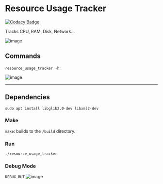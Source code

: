 # Resource Usage Tracker

[![Codacy Badge](https://api.codacy.com/project/badge/Grade/e531974075fe4548985e7a14f92b5a4f)](https://app.codacy.com/manual/e.berkekaragoz/Resource-Usage-Tracker?utm_source=github.com&utm_medium=referral&utm_content=BerkeKaragoz/Resource-Usage-Tracker&utm_campaign=Badge_Grade_Settings)

Tracks CPU, RAM, Disk, Network...

![image](https://user-images.githubusercontent.com/34271483/153236607-9f44632d-0b9e-4f4c-b67a-2697cf90f608.png)

## Commands

`resource_usage_tracker -h`:

![image](https://user-images.githubusercontent.com/34271483/153215705-e7787431-e434-4f3e-9afe-facd031c916d.png)

---

## Dependencies

`sudo apt install libglib2.0-dev libxml2-dev`

### Make

`make`: builds to the `/build` directory.

### Run

`./resource_usage_tracker`

### Debug Mode

`DEBUG_RUT`
![image](https://user-images.githubusercontent.com/34271483/153210475-e521f504-3d86-4f4c-a8ac-00e3a329731c.png)
